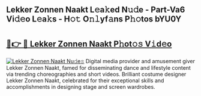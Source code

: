 ## Lekker Zonnen Naakt L𝚎a𝚔ed N𝚞𝚍e - Part-Va6 Vi𝚍𝚎o L𝚎a𝚔s - H𝚘𝚝 O𝚗𝚕yf𝚊ns P𝚑𝚘tos bYU0Y

# <h2><a href="http://kfdo4d.oniu.top/?m=Lekker+Zonnen+Naakt">🔗👉 🔴 Lekker Zonnen Naakt P𝚑ot𝚘𝚜 V𝚒d𝚎o</a></h2>

[![Lekker Zonnen Naakt Nu𝚍e𝚜](https://i.imgur.com/0qMVB7G.gif)](http://kfdo4d.oniu.top/?m=Lekker+Zonnen+Naakt)
Digital media provider and amusement giver Lekker Zonnen Naakt, famed for disseminating dance and lifestyle content via trending choreographies and short videos. Brilliant costume designer Lekker Zonnen Naakt, celebrated for their exceptional skills and accomplishments in designing stage and screen wardrobes.  
